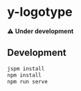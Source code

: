 # y-logotype

:warning: __Under development__

## Development

```bash
jspm install
npm install
npm run serve
```
